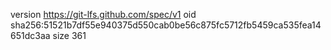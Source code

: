 version https://git-lfs.github.com/spec/v1
oid sha256:51521b7df55e940375d550cab0be56c875fc5712fb5459ca535fea14651dc3aa
size 361
